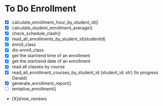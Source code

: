 # To Do Enrollment 

- [X] calculate_enrollment_hour_by_student_id() 
- [x] calculate_student_enrollment_average() 
- [X] check_schedule_clash()
- [X] read_all_enrollments_by_student_id(studentId) 
- [X] enroll_class
- [X] dis-enroll_class
- [x] get the start/end time of an enrollment
- [X] get the start/end date of an enrollment
- [x] read all classes by course
- [x] read_all_enrollment_courses_by_student_id (student_id: str)  (In progress Gerald)
- [X] generate_enrollment_report()
- [ ] tentative_enrollment()
- [X]show_reviews    
